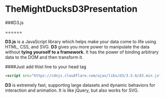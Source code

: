 # TheMightDucksD3Presentation

###D3.js

======

**D3.js** is a JavaScript library which helps make your data come to life using HTML, CSS, and SVG. **D3** gives you more power to manipulate the data without **tying yourself to a framework.** It has the power of binding arbitrary data to the DOM and then transform it.

####Just add thist line to your head tag
```html
<script src="https://cdnjs.cloudflare.com/ajax/libs/d3/3.5.6/d3.min.js" charset="utf-8"></script>
```


**D3** is extremely fast, supporting large datasets and dynamic behaviors for interaction and animation. It is like jQuery, but also works for SVG.

